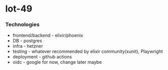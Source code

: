 # lot-49

### Technologies
- frontend/backend - elixir/phoenix
- DB - postgres
- infra - hetzner
- testing - whatever recommended by elixir community(xunit), Playwright
- deployment - github actions
- oidc - google for now, change later maybe
